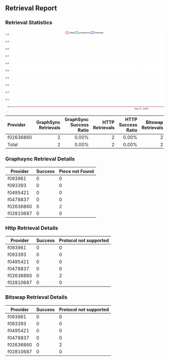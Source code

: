 ## Retrieval Report
### Retrieval Statistics
<img src="https://raw.githubusercontent.com/data-preservation-programs/filplus-checker-assets/main/filecoin-project/filecoin-plus-large-datasets/issues/2165/1695363413421.png"/>

| Provider  | GraphSync Retrievals | GraphSync Success Ratio | HTTP Retrievals | HTTP Success Ratio | Bitswap Retrievals | Bitswap Success Ratio |
| :-------- | -------------------: | ----------------------: | --------------: | -----------------: | -----------------: | --------------------: |
| f02636860 |                    2 |                   0.00% |               2 |              0.00% |                  2 |                 0.00% |
| Total     |                    2 |                   0.00% |               2 |              0.00% |                  2 |                 0.00% |

### Graphsync Retrieval Details
| Provider  | Success | Piece not Found |
| --------- | ------- | --------------- |
| f093961   | 0       | 0               |
| f093393   | 0       | 0               |
| f0495421  | 0       | 0               |
| f0478837  | 0       | 0               |
| f02636860 | 0       | 2               |
| f02810687 | 0       | 0               |

### Http Retrieval Details
| Provider  | Success | Protocol not supported |
| --------- | ------- | ---------------------- |
| f093961   | 0       | 0                      |
| f093393   | 0       | 0                      |
| f0495421  | 0       | 0                      |
| f0478837  | 0       | 0                      |
| f02636860 | 0       | 2                      |
| f02810687 | 0       | 0                      |

### Bitswap Retrieval Details
| Provider  | Success | Protocol not supported |
| --------- | ------- | ---------------------- |
| f093961   | 0       | 0                      |
| f093393   | 0       | 0                      |
| f0495421  | 0       | 0                      |
| f0478837  | 0       | 0                      |
| f02636860 | 0       | 2                      |
| f02810687 | 0       | 0                      |
